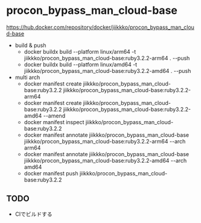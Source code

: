 # procon_bypass_man_cloud-base
https://hub.docker.com/repository/docker/jiikkko/procon_bypass_man_cloud-base

* build & push
    * docker buildx build --platform linux/arm64 -t jiikkko/procon_bypass_man_cloud-base:ruby3.2.2-arm64 . --push
    * docker buildx build --platform linux/amd64 -t jiikkko/procon_bypass_man_cloud-base:ruby3.2.2-amd64 . --push
* multi arch
    * docker manifest create jiikkko/procon_bypass_man_cloud-base:ruby3.2.2 jiikkko/procon_bypass_man_cloud-base:ruby3.2.2-arm64
    * docker manifest create jiikkko/procon_bypass_man_cloud-base:ruby3.2.2 jiikkko/procon_bypass_man_cloud-base:ruby3.2.2-amd64 --amend
    * docker manifest inspect jiikkko/procon_bypass_man_cloud-base:ruby3.2.2
    * docker manifest annotate jiikkko/procon_bypass_man_cloud-base jiikkko/procon_bypass_man_cloud-base:ruby3.2.2-arm64 --arch arm64
    * docker manifest annotate jiikkko/procon_bypass_man_cloud-base jiikkko/procon_bypass_man_cloud-base:ruby3.2.2-amd64 --arch amd64
    * docker manifest push jiikkko/procon_bypass_man_cloud-base:ruby3.2.2

## TODO
* CIでビルドする

